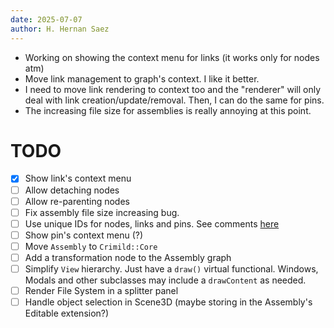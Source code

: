 ```yaml
---
date: 2025-07-07
author: H. Hernan Saez
---
```


- Working on showing the context menu for links (it works only for nodes atm)
- Move link management to graph's context. I like it better.
- I need to move link rendering to context too and the "renderer" will only deal with link creation/update/removal. Then, I can do the same for pins.
- The increasing file size for assemblies is really annoying at this point.

# TODO
- [x] Show link's context menu
- [ ] Allow detaching nodes
- [ ] Allow re-parenting nodes
- [ ] Fix assembly file size increasing bug.
- [ ] Use unique IDs for nodes, links and pins. See comments [here](./20250701_hhsaez.md)
- [ ] Show pin's context menu (?)
- [ ] Move `Assembly` to `Crimild::Core`
- [ ] Add a transformation node to the Assembly graph
- [ ] Simplify `View` hierarchy. Just have a `draw()` virtual functional. Windows, Modals and other subclasses may include a `drawContent` as needed.
- [ ] Render File System in a splitter panel
- [ ] Handle object selection in Scene3D (maybe storing in the Assembly's Editable extension?)
